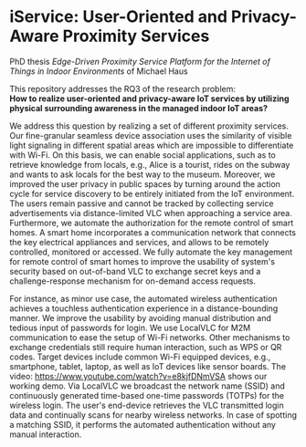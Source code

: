 # iService: User-Oriented and Privacy-Aware Proximity Services
PhD thesis *Edge-Driven Proximity Service Platform for the Internet of Things in Indoor Environments* of Michael Haus

This repository addresses the RQ3 of the research problem:<br/>
**How to realize user-oriented and privacy-aware IoT services by utilizing physical surrounding awareness in the managed indoor IoT areas?**

We address this question by realizing a set of different proximity services. Our fine-granular seamless device association uses the
similarity of visible light signaling in different spatial areas which are impossible to differentiate with Wi-Fi. On this basis, we
can enable social applications, such as to retrieve knowledge from locals, e.g., Alice is a tourist, rides on the subway and wants
to ask locals for the best way to the museum. Moreover, we improved the user privacy in public spaces by turning around the action
cycle for service discovery to be entirely initiated from the IoT environment. The users remain passive and cannot be tracked by
collecting service advertisements via distance-limited VLC when approaching a service area. Furthermore, we automate the authorization
for the remote control of smart homes. A smart home incorporates a communication network that connects the key electrical appliances
and services, and allows to be remotely controlled, monitored or accessed. We fully automate the key management for remote control
of smart homes to improve the usability of system's security based on out-of-band VLC to exchange secret keys and a challenge-response
mechanism for on-demand access requests.

For instance, as minor use case, the automated wireless authentication achieves a touchless authentication experience in a distance-bounding
manner. We improve the usability by avoiding manual distribution and tedious input of passwords for login. We use LocalVLC for M2M
communication to ease the setup of Wi-Fi networks. Other mechanisms to exchange credentials still require human interaction, such as
WPS or QR codes. Target devices include common Wi-Fi equipped devices, e.g., smartphone, tablet, laptop, as well as IoT devices like sensor
boards. The video: https://www.youtube.com/watch?v=e8kjfDNmVSA shows our working demo. Via LocalVLC we broadcast the network name (SSID) and
continuously generated time-based one-time passwords (TOTPs) for the wireless login. The user's end-device retrieves the VLC transmitted
login data and continually scans for nearby wireless networks. In case of spotting a matching SSID, it performs the automated authentication
without any manual interaction.